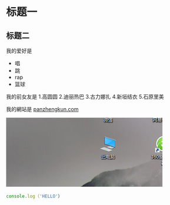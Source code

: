 #   标题一
##  标题二

我的爱好是

*   唱
*   跳
*   rap
*   篮球
  
  我的前女友是
  1.高圆圆
  2.迪丽热巴
  3.古力娜扎
  4.新垣结衣
  5.石原里美


我的網站是  [panzhengkun.com](https://panzhengkun.com)

   ![一張圖片](1.png)

  ```javascript
  console.log（'HELLO'）
  ```
  
